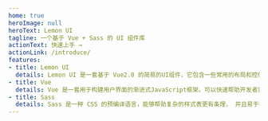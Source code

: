 ```yaml
---
home: true
heroImage: null
heroText: Lemon UI
tagline: 一个基于 Vue + Sass 的 UI 组件库
actionText: 快速上手 →
actionLink: /introduce/
features:
- title: Lemon UI
  details: Lemon UI 是一套基于 Vue2.0 的简易的UI组件，它包含一些常用的布局和控件，帮助开发者快速构筑移动端和PC端界面。
- title: Vue
  details: Vue 是一套用于构建用户界面的渐进式JavaScript框架。可以快速帮助开发者实现响应的数据绑定和组合的视图组件
- title: Sass
  details: Sass 是一种 CSS 的预编译语言，能够帮助复杂的样式表更有条理， 并且易于在项目内部或跨项目共享设计。
---
```


